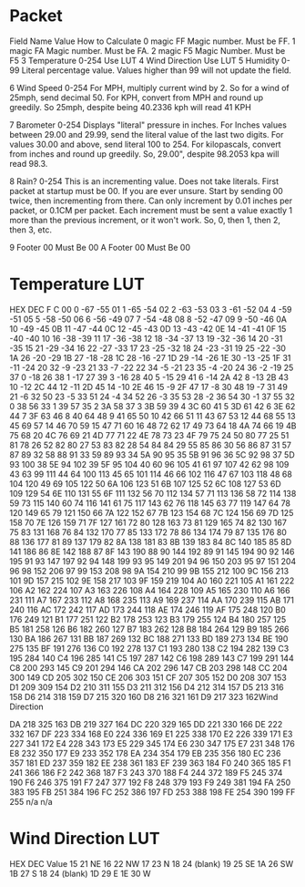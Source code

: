 # Packet

Field	Name	Value	How to Calculate
0	magic	FF	Magic number. Must be FF.
1	magic	FA	Magic number. Must be FA.
2	magic	F5	Magic Number. Must be F5
3	Temperature	0-254	Use LUT
4	Wind Direction		Use LUT
5	Humidity	0-99	Literal percentage value. Values higher than 99 will not update the field.
			
6	Wind Speed	0-254	For MPH, multiply current wind by 2. So for a wind of 25mph, send decimal 50.
			For KPH, convert from MPH and round up greedily. So 25mph, despite being 40.2336 kph will read 41 KPH
			
7	Barometer	0-254	Displays "literal" pressure in inches.
			For Inches values between 29.00 and 29.99, send the literal value of the last two digits. For values 30.00 and above, send literal 100 to 254.
			For kilopascals, convert from inches and round up greedily. So, 29.00", despite 98.2053 kpa will read 98.3.
			
8	Rain?	0-254	This is an incrementing value. Does not take literals.
			First packet at startup must be 00. If you are ever unsure. Start by sending 00 twice, then incrementing from there.
			Can only increment by 0.01 inches per packet, or 0.1CM per packet. 
			Each increment must be sent a value exactly 1 more than the previous increment, or it won't work.
			So, 0, then 1, then 2, then 3, etc.
			
9	Footer	00	Must Be 00
A	Footer	00	Must Be 00

# Temperature LUT

HEX	DEC	F	C
00	0	-67	-55
01	1	-65	-54
02	2	-63	-53
03	3	-61	-52
04	4	-59	-51
05	5	-58	-50
06	6	-56	-49
07	7	-54	-48
08	8	-52	-47
09	9	-50	-46
0A	10	-49	-45
0B	11	-47	-44
0C	12	-45	-43
0D	13	-43	-42
0E	14	-41	-41
0F	15	-40	-40
10	16	-38	-39
11	17	-36	-38
12	18	-34	-37
13	19	-32	-36
14	20	-31	-35
15	21	-29	-34
16	22	-27	-33
17	23	-25	-32
18	24	-23	-31
19	25	-22	-30
1A	26	-20	-29
1B	27	-18	-28
1C	28	-16	-27
1D	29	-14	-26
1E	30	-13	-25
1F	31	-11	-24
20	32	-9	-23
21	33	-7	-22
22	34	-5	-21
23	35	-4	-20
24	36	-2	-19
25	37	0	-18
26	38	1	-17
27	39	3	-16
28	40	5	-15
29	41	6	-14
2A	42	8	-13
2B	43	10	-12
2C	44	12	-11
2D	45	14	-10
2E	46	15	-9
2F	47	17	-8
30	48	19	-7
31	49	21	-6
32	50	23	-5
33	51	24	-4
34	52	26	-3
35	53	28	-2
36	54	30	-1
37	55	32	0
38	56	33	1
39	57	35	2
3A	58	37	3
3B	59	39	4
3C	60	41	5
3D	61	42	6
3E	62	44	7
3F	63	46	8
40	64	48	9
41	65	50	10
42	66	51	11
43	67	53	12
44	68	55	13
45	69	57	14
46	70	59	15
47	71	60	16
48	72	62	17
49	73	64	18
4A	74	66	19
4B	75	68	20
4C	76	69	21
4D	77	71	22
4E	78	73	23
4F	79	75	24
50	80	77	25
51	81	78	26
52	82	80	27
53	83	82	28
54	84	84	29
55	85	86	30
56	86	87	31
57	87	89	32
58	88	91	33
59	89	93	34
5A	90	95	35
5B	91	96	36
5C	92	98	37
5D	93	100	38
5E	94	102	39
5F	95	104	40
60	96	105	41
61	97	107	42
62	98	109	43
63	99	111	44
64	100	113	45
65	101	114	46
66	102	116	47
67	103	118	48
68	104	120	49
69	105	122	50
6A	106	123	51
6B	107	125	52
6C	108	127	53
6D	109	129	54
6E	110	131	55
6F	111	132	56
70	112	134	57
71	113	136	58
72	114	138	59
73	115	140	60
74	116	141	61
75	117	143	62
76	118	145	63
77	119	147	64
78	120	149	65
79	121	150	66
7A	122	152	67
7B	123	154	68
7C	124	156	69
7D	125	158	70
7E	126	159	71
7F	127	161	72
80	128	163	73
81	129	165	74
82	130	167	75
83	131	168	76
84	132	170	77
85	133	172	78
86	134	174	79
87	135	176	80
88	136	177	81
89	137	179	82
8A	138	181	83
8B	139	183	84
8C	140	185	85
8D	141	186	86
8E	142	188	87
8F	143	190	88
90	144	192	89
91	145	194	90
92	146	195	91
93	147	197	92
94	148	199	93
95	149	201	94
96	150	203	95
97	151	204	96
98	152	206	97
99	153	208	98
9A	154	210	99
9B	155	212	100
9C	156	213	101
9D	157	215	102
9E	158	217	103
9F	159	219	104
A0	160	221	105
A1	161	222	106
A2	162	224	107
A3	163	226	108
A4	164	228	109
A5	165	230	110
A6	166	231	111
A7	167	233	112
A8	168	235	113
A9	169	237	114
AA	170	239	115
AB	171	240	116
AC	172	242	117
AD	173	244	118
AE	174	246	119
AF	175	248	120
B0	176	249	121
B1	177	251	122
B2	178	253	123
B3	179	255	124
B4	180	257	125
B5	181	258	126
B6	182	260	127
B7	183	262	128
B8	184	264	129
B9	185	266	130
BA	186	267	131
BB	187	269	132
BC	188	271	133
BD	189	273	134
BE	190	275	135
BF	191	276	136
C0	192	278	137
C1	193	280	138
C2	194	282	139
C3	195	284	140
C4	196	285	141
C5	197	287	142
C6	198	289	143
C7	199	291	144
C8	200	293	145
C9	201	294	146
CA	202	296	147
CB	203	298	148
CC	204	300	149
CD	205	302	150
CE	206	303	151
CF	207	305	152
D0	208	307	153
D1	209	309	154
D2	210	311	155
D3	211	312	156
D4	212	314	157
D5	213	316	158
D6	214	318	159
D7	215	320	160
D8	216	321	161
D9	217	323	162Wind Direction


DA	218	325	163
DB	219	327	164
DC	220	329	165
DD	221	330	166
DE	222	332	167
DF	223	334	168
E0	224	336	169
E1	225	338	170
E2	226	339	171
E3	227	341	172
E4	228	343	173
E5	229	345	174
E6	230	347	175
E7	231	348	176
E8	232	350	177
E9	233	352	178
EA	234	354	179
EB	235	356	180
EC	236	357	181
ED	237	359	182
EE	238	361	183
EF	239	363	184
F0	240	365	185
F1	241	366	186
F2	242	368	187
F3	243	370	188
F4	244	372	189
F5	245	374	190
F6	246	375	191
F7	247	377	192
F8	248	379	193
F9	249	381	194
FA	250	383	195
FB	251	384	196
FC	252	386	197
FD	253	388	198
FE	254	390	199
FF	255	n/a	n/a

# Wind Direction LUT		

HEX	DEC	Value
15	21	NE
16	22	NW
17	23	N
18	24	(blank)
19	25	SE
1A	26	SW
1B	27	S
18	24	(blank)
1D	29	E
1E	30	W
